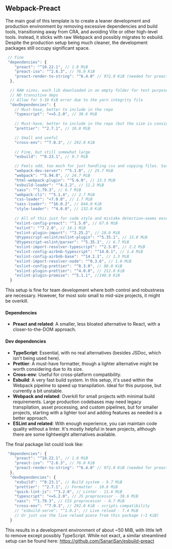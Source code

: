 ## Webpack-Preact

The main goal of this template is to create a leaner development and production environment by removing excessive dependencies and build tools, transitioning away from CRA, and avoiding Vite or other high-level tools. Instead, it sticks with raw Webpack and possibly migrates to esbuild. Despite the production setup being much cleaner, the development packages still occupy significant space.

```js
 // Fine
 "dependencies": {
    "preact": "^10.22.1", // 1.8 MiB
    "preact-iso": "^2.6.3", // 76.0 KiB
    "preact-render-to-string": "^6.4.0" // 972.0 KiB (needed for preact-iso)
  },

  // RAW sizes, each lib downloaded in an empty folder for test purposes
  // NO transitive deps
  // Allow for 5-10 KiB error due to the yarn integrity file
  "devDependencies": {
    // Must-have, better to include in the repo
    "typescript": "<=5.2.0", // 38.6 MiB
    
    // Must-have, better to include in the repo (but the size is considerable...)
    "prettier": "^2.7.1", // 10.8 MiB

    // Small and useful
    "cross-env": "^7.0.3", // 292.0 KiB
    
    // Fine, but still somewhat large
    "esbuild": "^0.23.1", // 9.7 MiB

    // Feels odd, too much for just handling css and copying files. Sass seems reasonable.
    "webpack-dev-server": "^5.1.0", // 25.7 MiB
    "webpack": "^5.94.0", // 24.7 MiB
    "html-webpack-plugin": "^5.6.0", // 13.5 MiB
    "esbuild-loader": "^4.2.2", // 11.2 MiB
    "sass": "^1.79.3", // 6.7 MiB
    "webpack-cli": "^5.1.4", // 2.7 MiB
    "css-loader": "<7.0.0", // 1.7 MiB
    "sass-loader": "^16.0.2", // 844.0 KiB
    "style-loader": "^4.0.0", // 132.0 KiB
    
    // All of this just for code style and mistake detection—seems excessive
    "eslint-config-preact": "^1.5.0", // 67.6 MiB
    "eslint": "^7.2.0", // 18.1 MiB
    "eslint-plugin-import": "^2.25.2", // 18.0 MiB
    "@typescript-eslint/eslint-plugin": "^5.35.1", // 13.8 MiB
    "@typescript-eslint/parser": "^5.35.1", // 6.7 MiB
    "eslint-import-resolver-typescript": "^2.5.0", // 2.2 MiB
    "eslint-config-airbnb-typescript": "^14.0.1", // 1.4 MiB
    "eslint-config-airbnb-base": "^14.2.1", // 1.3 MiB
    "eslint-import-resolver-node": "^0.3.6", // 1.0 MiB
    "eslint-config-prettier": "^8.3.0", // 88.0 KiB
    "eslint-plugin-prettier": "^4.0.0", // 212.0 KiB
    "eslint-plugin-promise": "^5.1.1", //140.0 KiB  
  }
```

This setup is fine for team development where both control and robustness are necessary. However, for most solo small to mid-size projects, it might be overkill.

#### Dependencies
- **Preact and related**: A smaller, less bloated alternative to React, with a closer-to-the-DOM approach.

#### Dev dependencies
- **TypeScript**: Essential, with no real alternatives (besides JSDoc, which isn't being used here).
- **Prettier**: A must-have formatter, though a lighter alternative might be worth considering due to its size.
- **Cross-env**: Useful for cross-platform compatibility.
- **Esbuild**: A very fast build system. In this setup, it's used within the Webpack pipeline to speed up transpilation. Ideal for this purpose, but currently a bit unstable.
- **Webpack and related**: Overkill for small projects with minimal build requirements. Large production codebases may need legacy transpilation, asset processing, and custom pipelines, but for smaller projects, starting with a lighter tool and adding features as needed is a better approach.
- **ESLint and related**: With enough experience, you can maintain code quality without a linter. It's mostly helpful in team projects, although there are some lightweight alternatives available.

The final package list could look like:

```js
 "dependencies": {
    "preact": "^10.22.1", // 1.8 MiB
    "preact-iso": "^2.6.3", // 76.0 KiB
    "preact-render-to-string": "^6.4.0" // 972.0 KiB (needed for preact-iso)
  },
  "devDependencies": {
    "esbuild": "^0.23.1", // Build system - 9.7 MiB
    "prettier": "^2.7.1", // Formatter - 10.8 MiB
    "quick-lint-js": "^3.2.0", // Linter - 11.6 MiB
    "typescript": "<=5.2.0", // JS preprocessor - 38.6 MiB
    "sass": "^1.79.3", // CSS preprocessor - 6.7 MiB
    "cross-env": "^7.0.3", // 292.0 KiB - scripts compatibility
    // "esbuild-serve": "^1.0.1", // Live reload - 7.4 MiB
    // Or just use the live reload piece from this package (~1 KiB)
  }
```

This results in a development environment of about ~50 MiB, with little left to remove except possibly TypeScript.
While not exact, a similar streamlined setup can be found here: https://github.com/SanariSan/esbuild-preact
